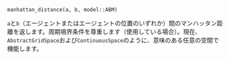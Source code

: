 ```
manhattan_distance(a, b, model::ABM)
```

`a`と`b`（エージェントまたはエージェントの位置のいずれか）間のマンハッタン距離を返します。周期境界条件を尊重します（使用している場合）。現在、`AbstractGridSpace`および`ContinuousSpace`のように、意味のある任意の空間で機能します。
